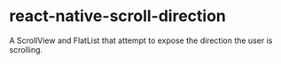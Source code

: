 # react-native-scroll-direction
A ScrollView and FlatList that attempt to expose the direction the user is scrolling.
